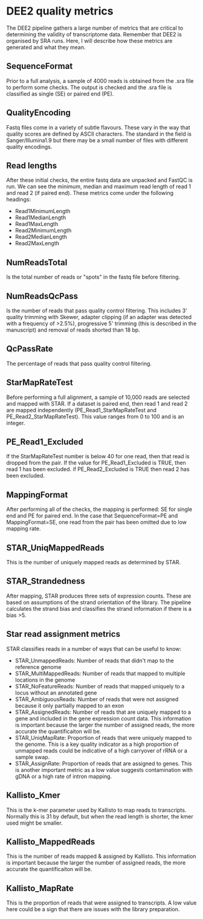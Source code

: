 # DEE2 quality metrics
The DEE2 pipeline gathers a large number of metrics that are critical to determining the validity of 
transcriptome data. Remember that DEE2 is organised by SRA runs. Here, I will describe how these metrics are 
generated and what they mean.

## SequenceFormat
Prior to a full analysis, a sample of 4000 reads is obtained from the .sra file to perform some checks. The 
output is checked and the .sra file is classified as single (SE) or paired end (PE).

## QualityEncoding
Fastq files come in a variety of subtle flavours. These vary in the way that quality scores are defined by ASCII
characters. The standard in the field is Sanger/Illumina1.9 but there may be a small number of files with 
different quality encodings.

## Read lengths 
After these initial checks, the entire fastq data are unpacked and FastQC is run. We can see the minimum, median 
and maximum read length of read 1 and read 2 (if paired end). These metrics come under the following headings:
* Read1MinimumLength
* Read1MedianLength
* Read1MaxLength
* Read2MinimumLength
* Read2MedianLength
* Read2MaxLength

## NumReadsTotal
Is the total number of reads or "spots" in the fastq file before filtering.

## NumReadsQcPass
Is the number of reads that pass quality control filtering. This includes 3' quality trimming with Skewer, 
adapter clipping (if an adapter was detected with a frequency of >2.5%), progressive 5' trimming (this is
described in the manuscript) and removal of reads shorted than 18 bp. 

## QcPassRate
The percentage of reads that pass quality control filtering.

## StarMapRateTest
Before performing a full alignment, a sample of 10,000 reads are selected and mapped with STAR. If a dataset is 
paired end, then read 1 and read 2 are mapped independently (PE_Read1_StarMapRateTest and 
PE_Read2_StarMapRateTest). This value ranges from 0 to 100 and is an integer. 

## PE_Read1_Excluded
If the StarMapRateTest number is below 40 for one read, then that read is dropped from the pair. If the value for
PE_Read1_Excluded is TRUE, then read 1 has been excluded. if PE_Read2_Excluded is TRUE then read 2 has been 
excluded.

## MappingFormat
After performing all of the checks, the mapping is performed: SE for single end and PE for paired end. In the
case that SequenceFormat=PE and MappingFormat=SE, one read from the pair has been omitted due to low mapping 
rate.

## STAR_UniqMappedReads
This is the number of uniquely mapped reads as determined by STAR.

## STAR_Strandedness
After mapping, STAR produces three sets of expression counts. These are based on assumptions of the strand 
orientation of the library. The pipeline calculates the strand bias and classifies the strand information if 
there is a bias >5.

## Star read assignment metrics
STAR classifies reads in a number of ways that can be useful to know:
* STAR_UnmappedReads: Number of reads that didn't map to the reference genome
* STAR_MultiMappedReads: Number of reads that mapped to multiple locations in the genome
* STAR_NoFeatureReads: Number of reads that mapped uniquely to a locus without an annotated gene
* STAR_AmbiguousReads: Number of reads that were not assigned because it only partially mapped to an exon
* STAR_AssignedReads: Number of reads that are uniquely mapped to a gene and included in the gene expression 
count data. This information is important because the larger the number of assigned reads, the more accurate the
quantificaiton will be.
* STAR_UniqMapRate: Proportion of reads that were uniquely mapped to the genome. This is a key quality indicator
as a high proportion of unmapped reads could be indicative of a high carryover of rRNA or a sample swap.
* STAR_AssignRate: Proportion of reads that are assigned to genes. This is another important metric as a low value
suggests contamination with gDNA or a high rate of intron mapping. 

## Kallisto_Kmer
This is the k-mer parameter used by Kallisto to map reads to transcripts. Normally this is 31 by default, but 
when the read length is shorter, the kmer used might be smaller.

## Kallisto_MappedReads
This is the number of reads mapped & assigned by Kallisto. This information is important because the larger the 
number of assigned reads, the more accurate the quantificaiton will be. 

## Kallisto_MapRate
This is the proportion of reads that were assigned to transcripts. A low value here could be a sign that there 
are issues with the library preparation.
